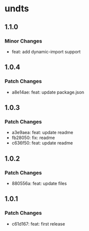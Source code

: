 # undts

## 1.1.0

### Minor Changes

- feat: add dynamic-import support

## 1.0.4

### Patch Changes

- a8e14ae: feat: update package.json

## 1.0.3

### Patch Changes

- a3e9aea: feat: update readme
- fb28050: fix: readme
- c636f50: feat: update readme

## 1.0.2

### Patch Changes

- 880556a: feat: update files

## 1.0.1

### Patch Changes

- c61d167: feat: first release
